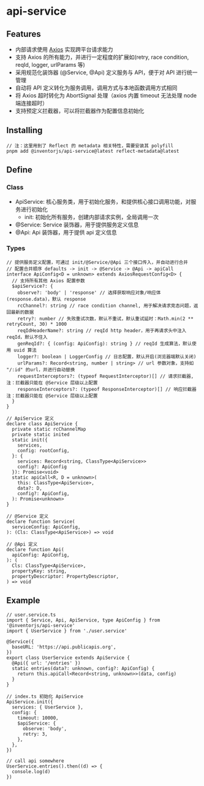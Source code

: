# api-service

## Features

- 内部请求使用 [Axios](https://github.com/axios/axios) 实现跨平台请求能力
- 支持 Axios 的所有能力，并进行一定程度的扩展如(retry, race condition, reqId, logger, urlParams 等)
- 采用规范化装饰器 (@Service, @Api) 定义服务与 API，便于对 API 进行统一管理
- 自动将 API 定义转化为服务调用，调用方式与本地函数调用方式相同
- 将 Axios 超时转化为 AbortSignal 处理（axios 内置 timeout 无法处理 node 端连接超时）
- 支持预定义拦截器，可以将拦截器作为配置信息初始化

## Installing

```
// 注：这里用到了 Reflect 的 metadata 相关特性，需要安装其 polyfill
pnpm add @inventorjs/api-service@latest reflect-metadata@latest
```

## Define

### Class

- ApiService: 核心服务类，用于初始化服务，和提供核心接口调用功能，对服务进行初始化
  - init: 初始化所有服务，创建内部请求实例，全局调用一次
- @Service: Service 装饰器，用于提供服务定义信息
- @Api: Api 装饰器，用于提供 api 定义信息

### Types

```
// 提供服务定义配置，可通过 init/@Service/@Api 三个接口传入，并自动进行合并
// 配置合并顺序 defaults -> init -> @Service -> @Api -> apiCall
interface ApiConfig<D = unknown> extends AxiosRequestConfig<D> {
  // 支持所有其他 Axios 配置参数
  $apiService?: {
    observe?: 'body' | 'response' // 选择获取响应对象/响应体(response.data)，默认 response
    rcChannel?: string // race condition channel, 用于解决请求竞态问题，返回最新的数据
    retry?: number // 失败重试次数，默认不重试，默认重试延时：Math.min(2 ** retryCount, 30) * 1000
    reqIdHeaderName?: string // reqId http header，用于再请求头中注入 reqId，默认不住入
    genReqId?: { (config: ApiConfig): string } // reqId 生成算法，默认使用 uuid 算法
    logger?: boolean | LoggerConfig // 日志配置，默认开启(浏览器端默认关闭)
    urlParams?: Record<string, number | string> // url 参数对象，支持如 "/:id" 的url，并进行自动替换
    requestInterceptors?: (typeof RequestInterceptor)[] // 请求拦截器, 注：拦截器只能在 @Service 层级以上配置
    responseInterceptors?: (typeof ResponseInterceptor)[] // 响应拦截器 注：拦截器只能在 @Service 层级以上配置
  }
}

// ApiService 定义
declare class ApiService {
  private static rcChannelMap
  private static inited
  static init({
    services,
    config: rootConfig,
  }: {
    services: Record<string, ClassType<ApiService>>
    config?: ApiConfig
  }): Promise<void>
  static apiCall<R, D = unknown>(
    this: ClassType<ApiService>,
    data?: D,
    config?: ApiConfig,
  ): Promise<unknown>
}

// @Service 定义
declare function Service(
  serviceConfig: ApiConfig,
): (Cls: ClassType<ApiService>) => void

// @Api 定义
declare function Api(
  apiConfig: ApiConfig,
): (
  Cls: ClassType<ApiService>,
  propertyKey: string,
  propertyDescriptor: PropertyDescriptor,
) => void
```

## Example

```
// user.service.ts
import { Service, Api, ApiService, type ApiConfig } from '@inventorjs/api-service'
import { UserService } from './user.service'

@Service({
  baseURL: 'https://api.publicapis.org',
})
export class UserService extends ApiService {
  @Api({ url: '/entries' })
  static entries(data?: unknown, config?: ApiConfig) {
    return this.apiCall<Record<string, unknown>>(data, config)
  }
}

// index.ts 初始化 ApiService
ApiService.init({
  services: { UserService },
  config: {
    timeout: 10000,
    $apiService: {
      observe: 'body',
      retry: 3,
    },
  },
})

// call api somewhere
UserService.entries().then((d) => {
  console.log(d)
})
```
